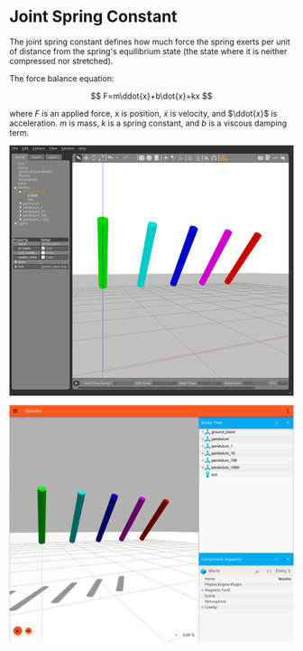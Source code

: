 # Joint Spring Constant

The joint spring constant defines how much force the spring exerts per unit of distance from the spring's equilibrium state (the state where it is neither compressed nor stretched).

The force balance equation:

$$
F=m\ddot{x}+b\dot{x}+kx
$$

where $F$ is an applied force, x is position, $\dot{x}$ is velocity, and $\ddot{x}$ is acceleration. $m$ is mass, $k$ is a spring constant, and $b$ is a viscous damping term.

![joint damping gazebo](media/jointspring_gazebo.gif)

![joint damping ignition](media/jointspring_ignition.gif)